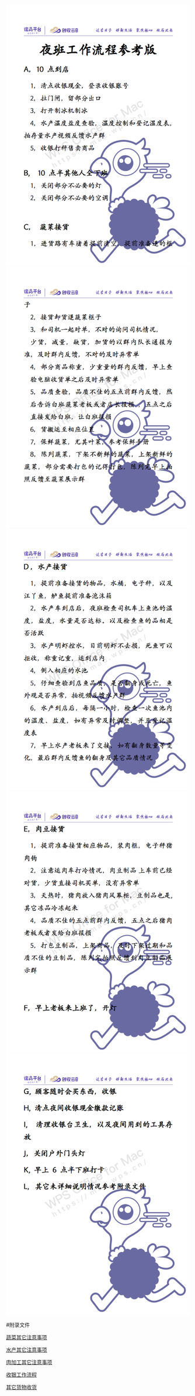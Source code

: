 ![](../resources/夜班店长工作流程-参考_01.png)
![](../resources/夜班店长工作流程-参考_02.png)
![](../resources/夜班店长工作流程-参考_03.png)
![](../resources/夜班店长工作流程-参考_04.png)
![](../resources/夜班店长工作流程-参考_05.png)

#附录文件

[蔬菜其它注意事项](./蔬菜其它注意事项.md)

[水产其它注意事项](./水产其它注意事项.md)

[肉加工其它注意事项](./肉加工其它注意事项.md)

[收银工作流程](./收银工作流程.md)

[其它货物收货](./其它货物接货流程.md)